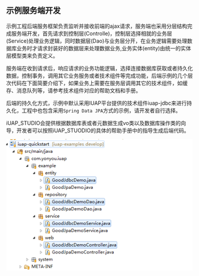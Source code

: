 ## 示例服务端开发

示例工程后端服务框架负责监听并接收前端的ajax请求，服务端也采用分层结构完成服务端开发，首先请求到控制层(Controlle)，控制层选择相就的业务层(Service)处理业务逻辑，同时数据层(Dao)与业务层分开，在业务逻辑需要处理数据库业务时才请求封装好的数据层来处理数据业务,业务实体(entity)由统一的实体层模型类来负责定义。

服务端在收到请求后，响应请求的业务功能逻辑，选择连接数据库获取或者持久化数据，控制事务，调用其它业务服务或者技术组件等完成功能，后端示例的几个层次代码在下面简要介绍下，如果业务上需要在服务层调用其它的技术组件，如缓存、消息队列等，请参考技术组件对应的帮助文档和手册。 

后端的持久化方式，示例中默认采用IUAP平台提供的技术组件iuap-jdbc来进行持久化，工程中也包含采用`Spring Data JPA`方式的示例，请开发者自行选择。  

iUAP_STUDIO会提供根据数据库表或者元数据生成vo类以及数据库操作类的向导，开发者可以按照iUAP_STUODIO的具体的帮助手册中的指导生成后端代码。  


![](/img/image020.jpg)
